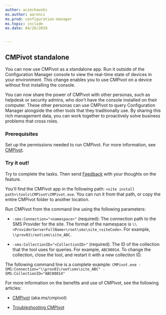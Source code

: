 ```yaml
---
author: aczechowski
ms.author: aaroncz
ms.prod: configuration-manager
ms.topic: include
ms.date: 04/26/2019


---
```


## <a name="bkmk_cmpivot"></a> CMPivot standalone
<!--3555890-->

You can now use CMPivot as a standalone app. Run it outside of the Configuration Manager console to view the real-time state of devices in your environment. This change enables you to use CMPivot on a device without first installing the console.

You can now share the power of CMPivot with other personas, such as helpdesk or security admins, who don't have the console installed on their computer. These other personas can use CMPivot to query Configuration Manager alongside the other tools that they traditionally use. By sharing this rich management data, you can work together to proactively solve business problems that cross roles.

### Prerequisites

Set up the permissions needed to run CMPivot. For more information, see [CMPivot](../../../../servers/manage/cmpivot.md#prerequisites).

### Try it out!

Try to complete the tasks. Then send [Feedback](../../../../understand/find-help.md#product-feedback) with your thoughts on the feature.

You'll find the CMPivot app in the following path: `<site install path>\tools\CMPivot\CMPivot.exe`. You can run it from that path, or copy the entire CMPivot folder to another location.

Run CMPivot from the command line using the following parameters:

- `-sms:Connection="<namespace>"` (required): The connection path to the SMS Provider for the site. The format of the namespace is `\\<ProviderServerFullName>\root\sms\site_<siteCode>`. For example, `\\prov01\root\sms\site_ABC`.

- `-sms:CollectionID="<CollectionID>"` (required): The ID of the collection that the tool uses for queries. For example, `ABC00014`. To change the collection, close the tool, and restart it with a new collection ID.

<!-- 
- `-SMS:ConnectionType=WQL` (optional): By default, the tool connects using OData, and automatically falls back to WQL if needed. You can use this parameter to force it to use a WQL connection. 
 -->

The following command line is a complete example:
`CMPivot.exe -SMS:Connection="\\prov01\root\sms\site_ABC" -SMS:CollectionID="ABC00014"`

For more information on the benefits and use of CMPivot, see the following articles:

- [CMPivot](../../../../servers/manage/cmpivot.md) (aka.ms/cmpivot) 

- [Troubleshooting CMPivot](../../../../servers/manage/cmpivot-tsg.md)  
